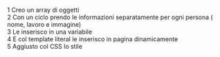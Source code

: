 1 Creo un array di oggetti <br>
2 Con un ciclo prendo le informazioni separatamente per ogni persona ( nome, lavoro e immagine) <br>
3 Le inserisco in una variabile <br>
4 E col template literal le inserisco in pagina dinamicamente <br>
5 Aggiusto col CSS lo stile <br>